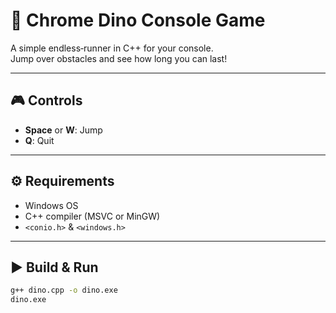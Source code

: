 # 🦖 Chrome Dino Console Game

A simple endless‐runner in C++ for your console.  
Jump over obstacles and see how long you can last!

---

## 🎮 Controls

- **Space** or **W**: Jump  
- **Q**: Quit

---

## ⚙️ Requirements

- Windows OS  
- C++ compiler (MSVC or MinGW)  
- `<conio.h>` & `<windows.h>`

---

## ▶️ Build & Run

```bash
g++ dino.cpp -o dino.exe
dino.exe
